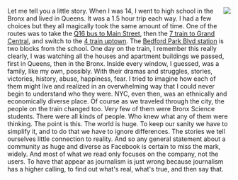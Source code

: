 <img src="http://scripting.com/images/2020/01/09/subwaySeries.png" border="0" align="right">Let me tell you a little story. When I was 14, I went to high school in the Bronx and lived in Queens. It was a 1.5 hour trip each way. I had a few choices but they all magically took the same amount of time. One of the routes was to take the <a href="https://www.google.com/maps/dir/29-31+170th+St,+Flushing,+NY+11358/Main+St+%26+Roosevelt+Avenue,+Queens,+Queens+County,+NY/@40.7655943,-73.8268099,14z/data=!3m1!4b1!4m14!4m13!1m5!1m1!1s0x89c28a80780e9c3b:0xa8668e9b256999a4!2m2!1d-73.794882!2d40.769637!1m5!1m1!1s0x89c26011d8a8638d:0x3a7a296f0fbc67fc!2m2!1d-73.8301324!2d40.7595662!3e3">Q16 bus to Main Street</a>, then the <a href="https://www.google.com/maps/dir/Main+St+%26+Roosevelt+Avenue,+Queens,+Queens+County,+NY/Grand+Central+Terminal,+East+42nd+Street,+New+York,+NY/@40.7522944,-73.9738374,12z/data=!3m1!4b1!4m14!4m13!1m5!1m1!1s0x89c26011d8a8638d:0x3a7a296f0fbc67fc!2m2!1d-73.8301324!2d40.7595662!1m5!1m1!1s0x89c25a21fb011c85:0x37513b7f1821408b!2m2!1d-73.9772294!2d40.7527262!3e3">7 train to Grand Central</a>, and switch to the <a href="https://www.google.com/maps/dir/Grand+Central+Terminal,+East+42nd+Street,+New+York,+NY/The+Bronx+High+School+of+Science,+West+205th+Street,+The+Bronx,+NY/@40.8192919,-73.9978298,12z/data=!3m1!4b1!4m14!4m13!1m5!1m1!1s0x89c25a21fb011c85:0x37513b7f1821408b!2m2!1d-73.9772294!2d40.7527262!1m5!1m1!1s0x89c2f39fba19f047:0x456fa7ab9f9bae18!2m2!1d-73.890843!2d40.8783054!3e3">4 train uptown</a>. The <a href="https://en.wikipedia.org/wiki/Bedford_Park_Boulevard%E2%80%93Lehman_College_station">Bedford Park Blvd station</a> is two blocks from the school. One day on the train, I remember this really clearly, I was watching all the houses and apartment buildings we passed, first in Queens, then in the Bronx. Inside every window, I guessed, was a family, like my own, possibly. With their dramas and struggles, stories, victories, history, abuse, happiness, fear. I tried to imagine how each of them might live and realized in an overwhelming way that I could never begin to understand who they were. NYC, even then, was an ethnically and economically diverse place. Of course as we traveled through the city, the people on the train changed too. Very few of them were Bronx Science students. There were all kinds of people. Who knew what any of them were thinking. The point is this. The world is huge. To keep our sanity we have to simplify it, and to do that we have to ignore differences. The stories we tell ourselves little connection to reality. And so any general statement about a community as huge and diverse as Facebook is certain to miss the mark, widely. And most of what we read only focuses on the company, not the users. To have that appear as journalism is just wrong because journalism has a higher calling, to find out what's real, what's true, and then say that. 
